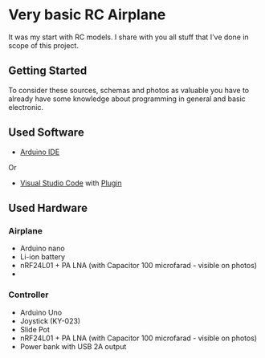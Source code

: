 
# Very basic RC Airplane

It was my start with RC models. I share with you all stuff that I've done in scope of this project.

## Getting Started

To consider these sources, schemas and photos as valuable you have to already have some knowledge about programming in general and basic electronic.

## Used Software

* [Arduino IDE](https://www.arduino.cc/en/Main/Software)

Or

* [Visual Studio Code](https://code.visualstudio.com/) with [Plugin](https://marketplace.visualstudio.com/items?itemName=vsciot-vscode.vscode-arduino)

## Used Hardware

### Airplane

* Arduino nano
* Li-ion battery
* nRF24L01 + PA LNA (with Capacitor 100 microfarad - visible on photos)
* 

### Controller

* Arduino Uno
* Joystick (KY-023)
* Slide Pot 
* nRF24L01 + PA LNA (with Capacitor 100 microfarad - visible on photos)
* Power bank with USB 2A output